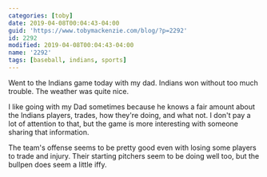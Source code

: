 ```yaml
---
categories: [toby]
date: 2019-04-08T00:04:43-04:00
guid: 'https://www.tobymackenzie.com/blog/?p=2292'
id: 2292
modified: 2019-04-08T00:04:43-04:00
name: '2292'
tags: [baseball, indians, sports]
---
```


Went to the Indians game today with my dad.<!--more-->  Indians won without too much trouble.  The weather was quite nice.

I like going with my Dad sometimes because he knows a fair amount about the Indians players, trades, how they're doing, and what not.  I don't pay a lot of attention to that, but the game is more interesting with someone sharing that information.

The team's offense seems to be pretty good even with losing some players to trade and injury.  Their starting pitchers seem to be doing well too, but the bullpen does seem a little iffy.
